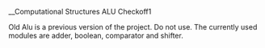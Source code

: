 __Computational Structures ALU Checkoff1

Old Alu is a previous version of the project. Do not use.
The currently used modules are adder, boolean, comparator and shifter.
